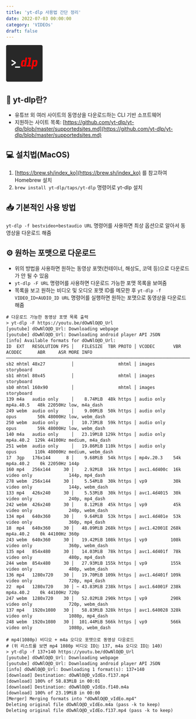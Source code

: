 ```yaml
---
title: 'yt-dlp 사용법 간단 정리'
date: 2022-07-03 00:00:00
category: 'VIDEOs'
draft: false
---
```


![](./images/yt_dlp.png)

## 🤔 yt-dlp란?

* 유튜브 외 여러 사이트의 동영상을 다운로드하는 CLI 기반 소프트웨어
* 지원하는 사이트 목록: [https://github.com/yt-dlp/yt-dlp/blob/master/supportedsites.md](https://github.com/yt-dlp/yt-dlp/blob/master/supportedsites.md)


## 💻 설치법(MacOS)

1. [https://brew.sh/index_ko](https://brew.sh/index_ko) 를 참고하여 Homebrew 설치
2. `brew install yt-dlp/taps/yt-dlp` 명령어로 yt-dlp 설치


## 📥 기본적인 사용 방법

`yt-dlp -f bestvideo+bestaudio URL` 명령어를 사용하면 최상 옵션으로 알아서 동영상을 다운로드 해줌


## ⚙️ 원하는 포맷으로 다운로드

* 위의 방법을 사용하면 원하는 동영상 포맷(컨테이너, 해상도, 코덱 등)으로 다운로드가 안 될 수 있음 
* `yt-dlp -F URL` 명령어를 사용하면 다운로드 가능한 포맷 목록을 보여줌
* 목록을 보고 원하는 비디오 및 오디오 포맷 ID를 메모한 후 `yt-dlp -f VIDEO_ID+AUDIO_ID URL` 명령어를 실행하면 원하는 포맷으로 동영상을 다운로드 해줌

```shell
# 다운로드 가능한 동영상 포맷 목록 출력
> yt-dlp -F https://youtu.be/dOwNlO@D_Url
[youtube] dOwNlO@D_Url: Downloading webpage
[youtube] dOwNlO@D_Url: Downloading android player API JSON
[info] Available formats for dOwNlO@D_Url:
ID  EXT   RESOLUTION FPS │   FILESIZE  TBR PROTO │ VCODEC       VBR ACODEC      ABR     ASR MORE INFO
──────────────────────────────────────────────────────────────────────────────────────────────────────────────
sb2 mhtml 48x27          │                 mhtml │ images                                   storyboard
sb1 mhtml 80x45          │                 mhtml │ images                                   storyboard
sb0 mhtml 160x90         │                 mhtml │ images                                   storyboard
139 m4a   audio only     │    8.74MiB  48k https │ audio only       mp4a.40.5   48k 22050Hz low, m4a_dash
249 webm  audio only     │    9.00MiB  50k https │ audio only       opus        50k 48000Hz low, webm_dash
250 webm  audio only     │   10.73MiB  59k https │ audio only       opus        59k 48000Hz low, webm_dash
140 m4a   audio only     │   23.19MiB 129k https │ audio only       mp4a.40.2  129k 44100Hz medium, m4a_dash
251 webm  audio only     │   19.86MiB 110k https │ audio only       opus       110k 48000Hz medium, webm_dash
17  3gp   176x144      8 │    9.68MiB  54k https │ mp4v.20.3    54k mp4a.40.2    0k 22050Hz 144p
160 mp4   256x144     30 │    2.92MiB  16k https │ avc1.4d400c  16k video only              144p, mp4_dash
278 webm  256x144     30 │    5.54MiB  30k https │ vp9          30k video only              144p, webm_dash
133 mp4   426x240     30 │    5.53MiB  30k https │ avc1.4d4015  30k video only              240p, mp4_dash
242 webm  426x240     30 │    8.12MiB  45k https │ vp9          45k video only              240p, webm_dash
134 mp4   640x360     30 │    9.64MiB  53k https │ avc1.4d401e  53k video only              360p, mp4_dash
18  mp4   640x360     30 │   48.09MiB 268k https │ avc1.42001E 268k mp4a.40.2    0k 44100Hz 360p
243 webm  640x360     30 │   19.42MiB 108k https │ vp9         108k video only              360p, webm_dash
135 mp4   854x480     30 │   14.03MiB  78k https │ avc1.4d401f  78k video only              480p, mp4_dash
244 webm  854x480     30 │   27.93MiB 155k https │ vp9         155k video only              480p, webm_dash
136 mp4   1280x720    30 │   19.70MiB 109k https │ avc1.4d401f 109k video only              720p, mp4_dash
22  mp4   1280x720    30 │ ~ 43.83MiB 238k https │ avc1.64001F 238k mp4a.40.2    0k 44100Hz 720p
247 webm  1280x720    30 │   52.02MiB 290k https │ vp9         290k video only              720p, webm_dash
137 mp4   1920x1080   30 │   58.83MiB 328k https │ avc1.640028 328k video only              1080p, mp4_dash
248 webm  1920x1080   30 │  101.44MiB 566k https │ vp9         566k video only              1080p, webm_dash

# mp4(1080p) 비디오 + m4a 오디오 포맷으로 동영상 다운로드
# (위 리스트를 보면 mp4 1080p 비디오 ID는 137, m4a 오디오 ID는 140)
> yt-dlp -f 137+140 https://youtu.be/dOwNlO@D_Url
[youtube] dOwNlO@D_Url: Downloading webpage
[youtube] dOwNlO@D_Url: Downloading android player API JSON
[info] dOwNlO@D_Url: Downloading 1 format(s): 137+140
[download] Destination: dOwNlO@D_vIdEo.f137.mp4
[download] 100% of 58.83MiB in 00:01
[download] Destination: dOwNlO@D_vIdEo.f140.m4a
[download] 100% of 23.19MiB in 00:00
[Merger] Merging formats into "dOwNlO@D_vIdEo.mp4"
Deleting original file dOwNlO@D_vIdEo.m4a (pass -k to keep)
Deleting original file dOwNlO@D_vIdEo.f137.mp4 (pass -k to keep)
```

```toc
```